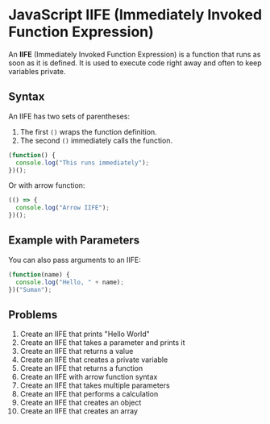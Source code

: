 # JavaScript IIFE (Immediately Invoked Function Expression)

An **IIFE** (Immediately Invoked Function Expression) is a function that runs as soon as it is defined. It is used to execute code right away and often to keep variables private.

## Syntax

An IIFE has two sets of parentheses:

1. The first `()` wraps the function definition.
2. The second `()` immediately calls the function.

```js
(function() {
  console.log("This runs immediately");
})();
```

Or with arrow function:

```js
(() => {
  console.log("Arrow IIFE");
})();
```

## Example with Parameters

You can also pass arguments to an IIFE:

```js
(function(name) {
  console.log("Hello, " + name);
})("Suman");
```

## Problems

1. Create an IIFE that prints "Hello World"
2. Create an IIFE that takes a parameter and prints it
3. Create an IIFE that returns a value
4. Create an IIFE that creates a private variable
5. Create an IIFE that returns a function
6. Create an IIFE with arrow function syntax
7. Create an IIFE that takes multiple parameters
8. Create an IIFE that performs a calculation
9. Create an IIFE that creates an object
10. Create an IIFE that creates an array
